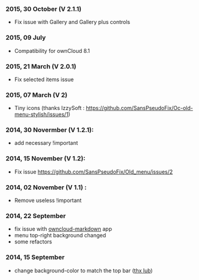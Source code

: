 ### 2015, 30 October (V 2.1.1)

* Fix issue with Gallery and Gallery plus controls

### 2015, 09 July

* Compatibility for ownCloud 8.1

### 2015, 21 March (V 2.0.1)

* Fix selected items issue

### 2015, 07 March (V 2)

* Tiny icons (thanks IzzySoft : https://github.com/SansPseudoFix/Oc-old-menu-stylish/issues/1)

### 2014, 30 Novermber (V 1.2.1):

* add necessary !important

### 2014, 15 November (V 1.2):

* Fix issue https://github.com/SansPseudoFix/Old_menu/issues/2

### 2014, 02 November (V 1.1) :

* Remove useless !important

### 2014, 22 September

* fix issue with [owncloud-markdown](https://github.com/icewind1991/owncloud-markdown) app
* menu top-right background changed
* some refactors

### 2014, 15 September

* change background-color to match the top bar ([thx lub](https://github.com/SansPseudoFix/Old_menu/pull/1))
